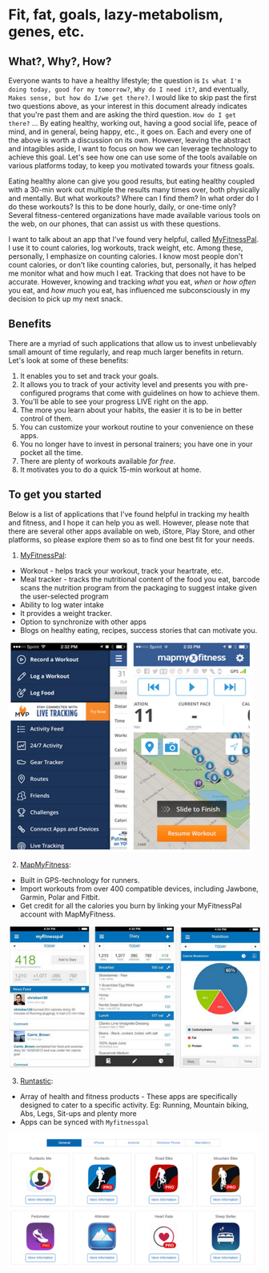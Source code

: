 # Fit, fat, goals, lazy-metabolism, genes, etc.

## What?,  Why?, How?

Everyone wants to have a healthy lifestyle; the question is `Is what I'm doing today, good for my tomorrow?`, `Why do I need it?`, and eventually, `Makes sense, but how do I/we get there?`.  I would like to skip past the first two questions above, as your interest in this document already indicates that you're past them and are asking the third question.  `How do I get there?`  ... By eating healthy, working out, having a good social life, peace of mind, and in general, being happy, etc., it goes on.  Each and every one of the above is worth a discussion on its own.  However, leaving the abstract and intagibles aside, I want to focus on how we can leverage technology to achieve this goal.  Let's see how one can use some of the tools available on various platforms today, to keep you motivated towards your fitness goals.

Eating healthy alone can give you good results, but eating healthy coupled with a 30-min work out multiple the results many times over, both physically and mentally.  But what workouts? Where can I find them?  In what order do I do these workouts?  Is this to be done hourly, daily, or one-time only?  Several fitness-centered organizations have made available various tools on the web, on our phones, that can assist us with these questions.

I want to talk about an app that I've found very helpful, called [MyFitnessPal][1].  I use it to count calories, log workouts, track weight, etc.  Among these, personally, I emphasize on counting calories.  I know most people don't count calories, or don't like counting calories, but, personally, it has helped me monitor what and how much I eat.  Tracking that does not have to be accurate.  However, knowing and tracking *what* you eat, *when* or *how often* you eat, and *how much* you eat, has influenced me subconsciously in my decision to pick up my next snack.

## Benefits

There are a myriad of such applications that allow us to invest unbelievably small amount of time regularly, and reap much larger benefits in return.  Let's look at some of these benefits:

1. It enables you to set and track your goals.
2. It allows you to track of your activity level and presents you with pre-configured programs that come with guidelines on how to achieve them.
3. You'll be able to see your progress LIVE right on the app.
4. The more you learn about your habits, the easier it is to be in better control of them.
5. You can customize your workout routine to your convenience on these apps.
6. You no longer have to invest in personal trainers; you have one in your pocket all the time.
7. There are plenty of workouts available *for free*.
8. It motivates you to do a quick 15-min workout at home.

## To get you started

Below is a list of applications that I've found helpful in tracking my health and fitness, and I hope it can help you as well.  However, please note that there are several other apps available on web, iStore, Play Store, and other platforms, so please explore them so as to find one best fit for your needs.

1. [MyFitnessPal][1]:
 * Workout - helps track your workout, track your heartrate, etc.
 * Meal tracker - tracks the nutritional content of the food you eat, barcode scans the nutrition program from the packaging to suggest intake given the user-selected program
 * Ability to log water intake
 * It provides a weight tracker.
 * Option to synchronize with other apps
 * Blogs on healthy eating, recipes, success stories that can motivate you.

  ![MyFitnessPal image](https://github.com/radhikashok/health-wellness-docs/blob/master/document/resources/mapmyfitness.png)

2. [MapMyFitness][2]:
 * Built in GPS-technology for runners.
 * Import workouts from over 400 compatible devices, including Jawbone, Garmin, Polar and Fitbit.
 * Get credit for all the calories you burn by linking your MyFitnessPal account with MapMyFitness.

  ![MapMyFitness image](https://github.com/radhikashok/health-wellness-docs/blob/master/document/resources/myfitnesspal.png)

3. [Runtastic][3]:
 * Array of health and fitness products - These apps are specifically designed to cater to a specific activity. Eg: Running, Mountain biking, Abs, Legs, Sit-ups and plenty more
 * Apps can be synced with `Myfitnesspal`

  ![RuntasticImage](https://github.com/radhikashok/health-wellness-docs/blob/master/document/resources/runtastic.png)

[1]: https://www.myfitnesspal.com/
[2]: http://www.mapmyfitness.com/
[3]: https://www.runtastic.com/
